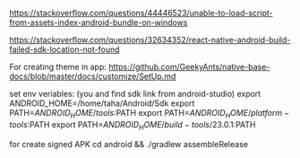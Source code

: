 https://stackoverflow.com/questions/44446523/unable-to-load-script-from-assets-index-android-bundle-on-windows

https://stackoverflow.com/questions/32634352/react-native-android-build-failed-sdk-location-not-found

For creating theme in app:
https://github.com/GeekyAnts/native-base-docs/blob/master/docs/customize/SetUp.md

set env veriables:
(you and find sdk link from android-studio)
export ANDROID_HOME=/home/taha/Android/Sdk 
export PATH=$ANDROID_HOME/tools:$PATH
export PATH=$ANDROID_HOME/platform-tools:$PATH
export PATH=$ANDROID_HOME/build-tools/23.0.1:$PATH

for create signed APK
 cd android && ./gradlew assembleRelease